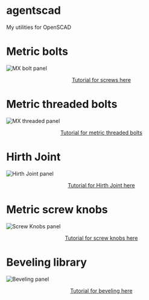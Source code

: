 # agentscad
My utilities for OpenSCAD

# Metric bolts

![MX bolt panel](https://raw.githubusercontent.com/wiki/GillesBouissac/agentscad/img/panel-mx-screw.png)

<p align="center">
<a href="https://github.com/GillesBouissac/agentscad/wiki/Screws">Tutorial for screws here</a>
</p>

# Metric threaded bolts

![MX threaded panel](https://raw.githubusercontent.com/wiki/GillesBouissac/agentscad/img/panel-mx-thread.png)

<p align="center">
<a href="https://github.com/GillesBouissac/agentscad/wiki/Metric threaded">Tutorial for metric threaded bolts</a>
</p>

# Hirth Joint

![Hirth Joint panel](https://raw.githubusercontent.com/wiki/GillesBouissac/agentscad/img/panel-hirth-joint.png)

<p align="center">
<a href="https://github.com/GillesBouissac/agentscad/wiki/Hirth-Joint">Tutorial for Hirth Joint here</a>
</p>

# Metric screw knobs

![Screw Knobs panel](https://raw.githubusercontent.com/wiki/GillesBouissac/agentscad/img/panel-mx-knob.png)

<p align="center">
<a href="https://github.com/GillesBouissac/agentscad/wiki/Screw-Knobs">Tutorial for screw knobs here</a>
</p>

# Beveling library

![Beveling panel](https://raw.githubusercontent.com/wiki/GillesBouissac/agentscad/img/panel-bevel.png)

<p align="center">
<a href="https://github.com/GillesBouissac/agentscad/wiki/Cut-and-Bevel">Tutorial for beveling here</a>
</p>

